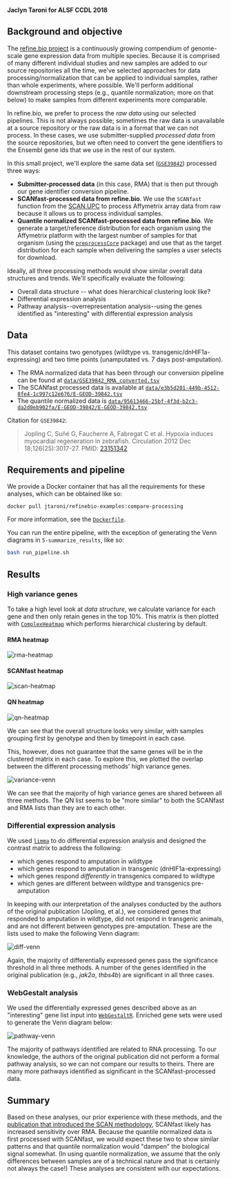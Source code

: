 **Jaclyn Taroni for ALSF CCDL 2018**

## Background and objective

The [refine.bio project](https://github.com/AlexsLemonade/refinebio) is a continuously growing compendium of genome-scale gene expression data from multiple species. 
Because it is comprised of many different individual studies and new samples are added to our source repositories all the time, we've selected approaches for data processing/normalization that can be applied to individual samples, rather than whole experiments, where possible.
We'll perform additional downstream processing steps (e.g., quantile normalization; more on that below) to make samples from different experiments more comparable.

In refine.bio, we prefer to process the _raw data_ using our selected pipelines.
This is not always possible; sometimes the raw data is unavailable at a source repository or the raw data is in a format that we can not process. 
In these cases, we use submitter-supplied _processed data_ from the source repositories, but we often need to convert the gene identifiers to the Ensembl gene ids that we use in the rest of our system.

In this small project, we'll explore the same data set ([`GSE39842`](https://www.ncbi.nlm.nih.gov/geo/query/acc.cgi?acc=GSE39842)) processed three ways:

* **Submitter-processed data** (in this case, RMA) that is then put through our gene identifier conversion pipeline.
* **SCANfast-processed data from refine.bio**. We use the `SCANfast` function from the [SCAN.UPC](https://bioconductor.org/packages/release/bioc/html/SCAN.UPC.html) to process Affymetrix array data from raw because it allows us to process individual samples.
* **Quantile normalized SCANfast-processed data from refine.bio**. We generate a target/reference distribution for each organism using the Affymetrix platform with the largest number of samples for that organism (using the [`preprocessCore`](https://bioconductor.org/packages/release/bioc/html/preprocessCore.html) package) and use that as the target distribution for each sample when delivering the samples a user selects for download.

Ideally, all three processing methods would show similar overall data structures and trends. 
We'll specifically evaluate the following:

* Overall data structure -- what does hierarchical clustering look like?
* Differential expression analysis
* Pathway analysis--overrepresentation analysis--using the genes identified as "interesting" with differential expression analysis

## Data

This dataset contains two genotypes (wildtype vs. transgenic/dnHIF1a-expressing) and two time points (unamputated vs. 7 days post-amputation).

* The RMA normalized data that has been through our conversion pipeline can be found at [`data/GSE39842_RMA_converted.tsv`](https://github.com/AlexsLemonade/refinebio-examples/blob/master/compare-processing/data/GSE39842_RMA_converted.tsv)
* The SCANfast processed data is available at [`data/e3b5d201-449b-4512-8fe4-1c997c12e676/E-GEOD-39842.tsv`](https://github.com/AlexsLemonade/refinebio-examples/blob/master/compare-processing/data/e3b5d201-449b-4512-8fe4-1c997c12e676/E-GEOD-39842.tsv)
* The quantile normalized data is [`data/95613466-25bf-4f3d-b2c3-da2d0eb902fa/E-GEOD-39842/E-GEOD-39842.tsv`](https://github.com/AlexsLemonade/refinebio-examples/blob/master/compare-processing/data/95613466-25bf-4f3d-b2c3-da2d0eb902fa/E-GEOD-39842/E-GEOD-39842.tsv)

Citation for `GSE39842`:
> Jopling C, Suñé G, Faucherre A, Fabregat C et al. Hypoxia induces myocardial regeneration in zebrafish. Circulation 2012 Dec 18;126(25):3017-27. PMID: [23151342](https://www.ncbi.nlm.nih.gov/pubmed/23151342)

## Requirements and pipeline

We provide a Docker container that has all the requirements for these analyses, which can be obtained like so:

```
docker pull jtaroni/refinebio-examples:compare-processing
```

For more information, see the [`Dockerfile`](https://github.com/AlexsLemonade/refinebio-examples/blob/master/compare-processing/docker/Dockerfile).

You can run the entire pipeline, with the exception of generating the Venn diagrams in `5-summarize_results`, like so:

```bash
bash run_pipeline.sh
```

## Results

### High variance genes

To take a high level look at _data structure_, we calculate variance for each gene and then only retain genes in the top 10%. This matrix is then plotted with [`ComplexHeatmap`](http://bioconductor.org/packages/release/bioc/html/ComplexHeatmap.html) which performs hierarchical clustering by default.

#### RMA heatmap

![rma-heatmap](https://github.com/AlexsLemonade/refinebio-examples/blob/master/compare-processing/plots/RMA_GSE39842_high_variance_heatmap.png)

#### SCANfast heatmap

![scan-heatmap](https://github.com/AlexsLemonade/refinebio-examples/blob/master/compare-processing/plots/SCANfast_GSE39842_high_variance_heatmap.png)

#### QN heatmap

![qn-heatmap](https://github.com/AlexsLemonade/refinebio-examples/blob/master/compare-processing/plots/QN_GSE39842_high_variance_heatmap.png)

We can see that the overall structure looks very similar, with samples grouping first by genotype and then by timepoint in each case.

This, however, does not guarantee that the same genes will be in the clustered matrix in each case. 
To explore this, we plotted the overlap between the different processing methods' high variance genes.

![variance-venn](https://github.com/AlexsLemonade/refinebio-examples/blob/master/compare-processing/plots/high_variance_genes_venn.png)

We can see that the majority of high variance genes are shared between all three methods. 
The QN list seems to be "more similar" to both the SCANfast and RMA lists than they are to each other.

### Differential expression analysis

We used [`limma`](http://bioconductor.org/packages/release/bioc/html/limma.html) to do differential expression analysis and designed the contrast matrix to address the following:

* which genes respond to amputation in wildtype
* which genes respond to amputation in transgenic (dnHIF1a-expressing)
* which genes respond _differently_ in transgenics compared to wildtype
* which genes are different between wildtype and transgenics pre-amputation

In keeping with our interpretation of the analyses conducted by the authors of the original publication (Jopling, et al.), we considered genes that responded to amputation in wildtype, did not respond in transgenic animals, and are not different between genotypes pre-amputation.
These are the lists used to make the following Venn diagram:

![diff-venn](https://github.com/AlexsLemonade/refinebio-examples/blob/master/compare-processing/plots/diff_exp_genes_venn.png)

Again, the majority of differentially expressed genes pass the significance threshold in all three methods.
A number of the genes identified in the original publication (e.g., _jak2a_, _thbs4b_) are significant in all three cases.

### WebGestalt analysis

We used the differentially expressed genes described above as an "interesting" gene list input into [`WebGestaltR`](https://cran.r-project.org/package=WebGestaltR).
Enriched gene sets were used to generate the Venn diagram below:

![pathway-venn](https://github.com/AlexsLemonade/refinebio-examples/blob/master/compare-processing/plots/significant_genesets_venn.png)

The majority of pathways identified are related to RNA processing.
To our knowledge, the authors of the original publication did not perform a formal pathway analysis, so we can not compare our results to theirs.
There are many more pathways identified as significant in the SCANfast-processed data.

## Summary

Based on these analyses, our prior experience with these methods, and the [publication that introduced the SCAN methodology](http://doi.org/10.1016/j.ygeno.2012.08.003), SCANfast likely has increased sensitivity over RMA. 
Because the quantile normalized data is first processed with SCANfast, we would expect these two to show similar patterns and that quantile normalization would "dampen" the biological signal somewhat.
(In using quantile normalization, we assume that the only differences between samples are of a technical nature and that is certainly not always the case!)
These analyses are consistent with our expectations.
